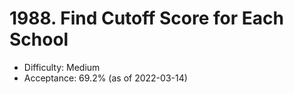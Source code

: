 # 1988. Find Cutoff Score for Each School
- Difficulty: Medium
- Acceptance: 69.2% (as of 2022-03-14)
